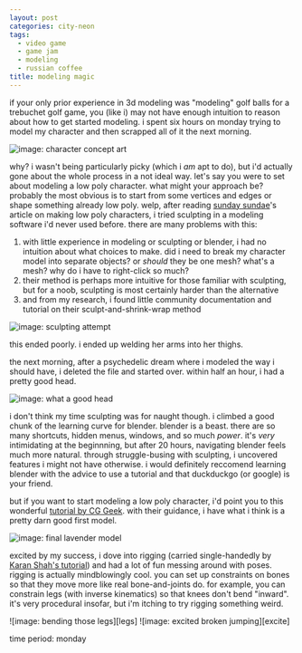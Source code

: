 ```yaml
---
layout: post
categories: city-neon
tags:
  - video game
  - game jam
  - modeling
  - russian coffee
title: modeling magic
---
```

if your only prior experience in 3d modeling was "modeling" golf balls for a trebuchet golf game, you (like i) may not have enough intuition to reason about how to get started modeling. i spent six hours on monday trying to model my character and then scrapped all of it the next morning.

![image: character concept art][character-concept]

why? i wasn't being particularly picky (which i _am_ apt to do), but i'd actually gone about the whole process in a not ideal way. let's say you were to set about modeling a low poly character. what might your approach be? probably the most obvious is to start from some vertices and edges or shape something already low poly. welp, after reading [sunday sundae](https://sundaysundae.co/how-to-make-low-poly-characters/)'s article on making low poly characters, i tried sculpting in a modeling software i'd never used before. there are many problems with this:

1. with little experience in modeling or sculpting or blender, i had no intuition about what choices to make. did i need to break my character model into separate objects? or _should_ they be one mesh? what's a mesh? why do i have to right-click so much?
2. their method is perhaps more intuitive for those familiar with sculpting, but for a noob, sculpting is most certainly harder than the alternative
3. and from my research, i found little community documentation and tutorial on their sculpt-and-shrink-wrap method

![image: sculpting attempt][sculpting]

this ended poorly. i ended up welding her arms into her thighs.

the next morning, after a psychedelic dream where i modeled the way i should have, i deleted the file and started over. within half an hour, i had a pretty good head.

![image: what a good head][head]

<!--more-->

i don't think my time sculpting was for naught though. i climbed a good chunk of the learning curve for blender. blender is a beast. there are so many shortcuts, hidden menus, windows, and so much *power*. it's _very_ intimidating at the beginnning, but after 20 hours, navigating blender feels much more natural. through struggle-busing with sculpting, i uncovered features i might not have otherwise. i would definitely reccomend learning blender with the advice to use a tutorial and that duckduckgo (or google) is your friend.

but if you want to start modeling a low poly character, i'd point you to this wonderful [tutorial by CG Geek](https://www.youtube.com/watch?v=Ljl_QFs9xhE). with their guidance, i have what i think is a pretty darn good first model.

![image: final lavender model][lavender]

excited by my success, i dove into rigging (carried single-handedly by [Karan Shah's tutorial](https://cgi.tutsplus.com/tutorials/building-a-basic-low-poly-character-rig-in-blender--cg-16955)) and had a lot of fun messing around with poses. rigging is actually mindblowingly cool. you can set up constraints on bones so that they move more like real bone-and-joints do. for example, you can constrain legs (with inverse kinematics) so that knees don't bend "inward". it's very procedural insofar, but i'm itching to try rigging something weird.

<div class="imageGallery" markdown="1">
![image: bending those legs][legs]
![image: excited broken jumping][excite]
<!-- ![image: posing][posin] -->
</div>

time period: monday

[character-concept]: {{site.baseurl}}/assets/cityneon-20190718-1.JPG
[sculpting]: {{site.baseurl}}/assets/cityneon-20190718-2.png
[head]: {{site.baseurl}}/assets/cityneon-20190718-3.png
[lavender]: {{site.baseurl}}/assets/cityneon-20190718-4.png
[legs]: {{site.baseurl}}/assets/cityneon-whatsup-homeskillet.gif
[excite]: {{site.baseurl}}/assets/cityneon-too-excited.gif
[posin]: {{site.baseurl}}/assets/cityneon-20190718-5.png
